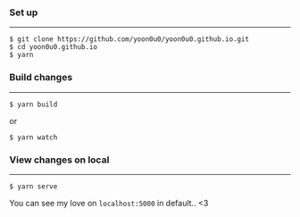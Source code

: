 ### Set up
***
```
$ git clone https://github.com/yoon0u0/yoon0u0.github.io.git
$ cd yoon0u0.github.io
$ yarn
```

### Build changes
***
```
$ yarn build
```
or
```
$ yarn watch
```

### View changes on local
***
```
$ yarn serve
```
You can see my love on `localhost:5000` in default.. <3
